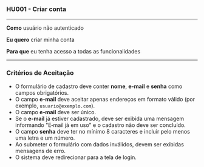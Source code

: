 ### HU001 - Criar conta

---

**Como** usuário não autenticado

**Eu quero** criar minha conta

**Para que** eu tenha acesso a todas as funcionalidades

---

### Critérios de Aceitação

- O formulário de cadastro deve conter **nome**, **e‑mail** e **senha** como campos obrigatórios.
- O campo **e‑mail** deve aceitar apenas endereços em formato válido (por exemplo, `usuario@exemplo.com`).
- O campo **e‑mail** deve ser único.
- Se o **e‑mail** já estiver cadastrado, deve ser exibida uma mensagem informando "E‑mail já em uso" e o cadastro não deve ser concluído.
- O campo **senha** deve ter no mínimo 8 caracteres e incluir pelo menos uma letra e um número.
- Ao submeter o formulário com dados inválidos, devem ser exibidas mensagens de erro.
- O sistema deve redirecionar para a tela de login.
